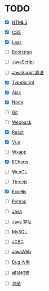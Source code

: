 # TODO

- [x] [HTML5](HTML5.md)

* [x] [CSS](CSS.md)

- [x] [Less](Less.md)

* [ ] [Bootstrap](Bootstrap.md)

- [ ] [JavaScript](JavaScript.md)

* [ ] [JavaScript 算法](JavaScript-算法.md)

- [x] [TypeScript](TypeScript.md)

* [x] [Ajax](Ajax.md)

- [x] [Node](Node.md)

* [ ] [Git](Git.md)

- [ ] [Webpack](Webpack.md)

* [x] [React](React.md)

- [x] [Vue](Vue.md)

* [ ] [Wxapp](Wxapp.md)

- [x] [ECharts](ECharts.md)

* [ ] [WebGL](WebGL.md)

- [ ] [Threejs](Threejs.md)

* [x] [Exceljs](Exceljs.md)

- [ ] [Python](Python.md)

* [ ] [Java](Java.md)

- [ ] [Java 算法](Java-算法.md)

* [ ] [MySQL](MySQL.md)

- [ ] [JDBC](JDBC.md)

* [ ] [JavaWeb](JavaWeb.md)

- [ ] [Bug 收集](Bug.md)

* [ ] [经验积累](Experience.md)

- [ ] [总结](总结.md)
